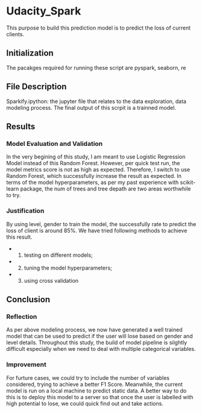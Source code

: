 # Udacity_Spark
This purpose to build this prediction model is to predict the loss of current clients.

## Initialization
The pacakges required for running these script are pyspark, seaborn, re


## File Description
Sparkify.ipython: the jupyter file that relates to the data exploration, data modeling process. The final output of this scrpit is a trainned model.

## Results

### Model Evaluation and Validation
In the very begining of this study, I am meant to use Logistic Regression Model instead of this Random Forest. However, per quick test run, the model metrics score is not as high as expected. Therefore, I switch to use Random Forest, which successfully increase the result as expected. In terms of the model hyperparameters, as per my past experience with scikit-learn package, the num of trees and tree depath are two areas worthwhile to try.

### Justification
By using level, gender to train the model, the successfully rate to predict the loss of client is around 85%. We have tried following methods to achieve this result.
- 1. testing on different models; 
- 2. tuning the model hyperparameters; 
- 3. using cross validation 


## Conclusion
### Reflection
As per above modeling process, we now have generated a well trained model that can be used to predict if the user will lose based on gender and level details. Throughout this study, the build of model pipeline is silghtly difficult especially when we need to deal with multiple categorical variables.

### Improvement
For furture cases, we could try to include the number of variables considered, trying to achieve a better F1 Score. Meanwhile, the current model is run on a local machine to predict static data. A better way to do this is to deploy this model to a server so that once the user is labelled with high potential to lose, we could quick find out and take actions.
